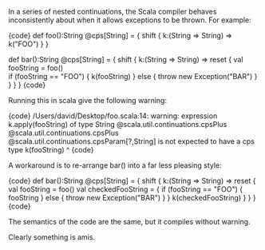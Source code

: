 In a series of nested continuations, the Scala compiler behaves inconsistently about when it allows exceptions to be thrown. For example:

{code}
def foo():String @cps[String] = {
  shift { k:(String => String) =>
    k("FOO")
  }
}
  
def bar():String @cps[String] = {
  shift { k:(String => String) =>
    reset {
      val fooString = foo()    
      if (fooString == "FOO") {
        k(fooString)
      } else {
        throw new Exception("BAR")
      }
    }
  }
}
{code}

Running this in scala give the following warning:

{code}
/Users/david/Desktop/foo.scala:14: warning: expression k.apply(fooString) of type String @scala.util.continuations.cpsPlus @scala.util.continuations.cpsPlus @scala.util.continuations.cpsParam[?,String] is not expected to have a cps type
        k(fooString)
         ^
{code}

A workaround is to re-arrange bar() into a far less pleasing style:

{code}
def bar():String @cps[String] = {
  shift { k:(String => String) =>
    reset {
      val fooString = foo()
      val checkedFooString = {
        if (fooString == "FOO") {
          fooString
        } else {
          throw new Exception("BAR")
        }
      }
      k(checkedFooString)
    }
  }
}
{code}

The semantics of the code are the same, but it compiles without warning.

Clearly something is amis.
